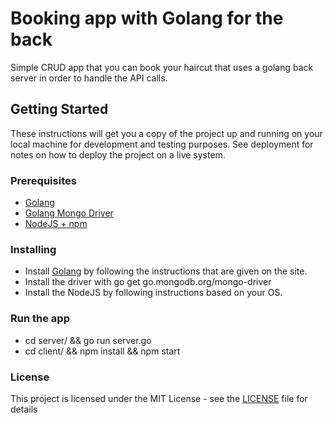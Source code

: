 # Booking app with Golang for the back

Simple CRUD app that you can book your haircut that uses a golang back server in order to handle the API calls.

## Getting Started

These instructions will get you a copy of the project up and running on your local machine for development and testing purposes. See deployment for notes on how to deploy the project on a live system.

### Prerequisites

* [Golang](https://golang.org/)
* [Golang Mongo Driver](https://github.com/mongodb/mongo-go-driver)
* [NodeJS + npm](https://nodejs.org/en/)

### Installing
- Install [Golang](https://golang.org/) by following the instructions that are given on the site.
- Install the driver with go get go.mongodb.org/mongo-driver
- Install the NodeJS by following instructions based on your OS.

### Run the app 
- cd server/ && go run server.go
- cd client/ && npm install && npm start

### License
This project is licensed under the MIT License - see the [LICENSE](LICENSE.md) file for details
